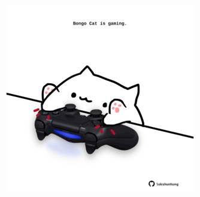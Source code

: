 <!-- built at 11/09/2025, 00:00:46 UTC -->
<p align="center">
  <img width="500" height="500" src="./ReadmeImage.svg">
</p>
